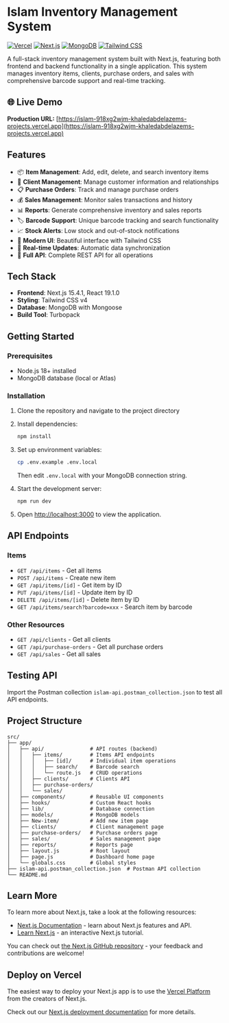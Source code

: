 # Islam Inventory Management System

[![Vercel](https://img.shields.io/badge/Deployed%20on-Vercel-000000?style=for-the-badge&logo=vercel&logoColor=white)](https://islam-918xg2wjm-khaledabdelazems-projects.vercel.app)
[![Next.js](https://img.shields.io/badge/Next.js-15.4.1-000000?style=for-the-badge&logo=next.js&logoColor=white)](https://nextjs.org)
[![MongoDB](https://img.shields.io/badge/MongoDB-Atlas-47A248?style=for-the-badge&logo=mongodb&logoColor=white)](https://www.mongodb.com)
[![Tailwind CSS](https://img.shields.io/badge/Tailwind%20CSS-4.0-06B6D4?style=for-the-badge&logo=tailwindcss&logoColor=white)](https://tailwindcss.com)

A full-stack inventory management system built with Next.js, featuring both frontend and backend functionality in a single application. This system manages inventory items, clients, purchase orders, and sales with comprehensive barcode support and real-time tracking.

## 🌐 Live Demo

**Production URL:** [https://islam-918xg2wjm-khaledabdelazems-projects.vercel.app](https://islam-918xg2wjm-khaledabdelazems-projects.vercel.app)

## Features

- 📦 **Item Management**: Add, edit, delete, and search inventory items
- 👥 **Client Management**: Manage customer information and relationships
- 📋 **Purchase Orders**: Track and manage purchase orders
- 💰 **Sales Management**: Monitor sales transactions and history
- 📊 **Reports**: Generate comprehensive inventory and sales reports
- 🏷️ **Barcode Support**: Unique barcode tracking and search functionality
- 📈 **Stock Alerts**: Low stock and out-of-stock notifications
- 🎨 **Modern UI**: Beautiful interface with Tailwind CSS
- 🔄 **Real-time Updates**: Automatic data synchronization
- 🚀 **Full API**: Complete REST API for all operations

## Tech Stack

- **Frontend**: Next.js 15.4.1, React 19.1.0
- **Styling**: Tailwind CSS v4
- **Database**: MongoDB with Mongoose
- **Build Tool**: Turbopack

## Getting Started

### Prerequisites

- Node.js 18+ installed
- MongoDB database (local or Atlas)

### Installation

1. Clone the repository and navigate to the project directory
2. Install dependencies:
   ```bash
   npm install
   ```

3. Set up environment variables:
   ```bash
   cp .env.example .env.local
   ```
   Then edit `.env.local` with your MongoDB connection string.

4. Start the development server:
   ```bash
   npm run dev
   ```

5. Open [http://localhost:3000](http://localhost:3000) to view the application.

## API Endpoints

### Items
- `GET /api/items` - Get all items
- `POST /api/items` - Create new item
- `GET /api/items/[id]` - Get item by ID
- `PUT /api/items/[id]` - Update item by ID
- `DELETE /api/items/[id]` - Delete item by ID
- `GET /api/items/search?barcode=xxx` - Search item by barcode

### Other Resources
- `GET /api/clients` - Get all clients
- `GET /api/purchase-orders` - Get all purchase orders
- `GET /api/sales` - Get all sales

## Testing API

Import the Postman collection `islam-api.postman_collection.json` to test all API endpoints.

## Project Structure

```
src/
├── app/
│   ├── api/               # API routes (backend)
│   │   ├── items/         # Items API endpoints
│   │   │   ├── [id]/      # Individual item operations
│   │   │   ├── search/    # Barcode search
│   │   │   └── route.js   # CRUD operations
│   │   ├── clients/       # Clients API
│   │   ├── purchase-orders/
│   │   └── sales/
│   ├── components/        # Reusable UI components
│   ├── hooks/             # Custom React hooks
│   ├── lib/               # Database connection
│   ├── models/            # MongoDB models
│   ├── New-item/          # Add new item page
│   ├── clients/           # Client management page
│   ├── purchase-orders/   # Purchase orders page
│   ├── sales/             # Sales management page
│   ├── reports/           # Reports page
│   ├── layout.js          # Root layout
│   ├── page.js            # Dashboard home page
│   └── globals.css        # Global styles
├── islam-api.postman_collection.json  # Postman API collection
└── README.md
```

## Learn More

To learn more about Next.js, take a look at the following resources:

- [Next.js Documentation](https://nextjs.org/docs) - learn about Next.js features and API.
- [Learn Next.js](https://nextjs.org/learn) - an interactive Next.js tutorial.

You can check out [the Next.js GitHub repository](https://github.com/vercel/next.js) - your feedback and contributions are welcome!

## Deploy on Vercel

The easiest way to deploy your Next.js app is to use the [Vercel Platform](https://vercel.com/new?utm_medium=default-template&filter=next.js&utm_source=create-next-app&utm_campaign=create-next-app-readme) from the creators of Next.js.

Check out our [Next.js deployment documentation](https://nextjs.org/docs/app/building-your-application/deploying) for more details.
